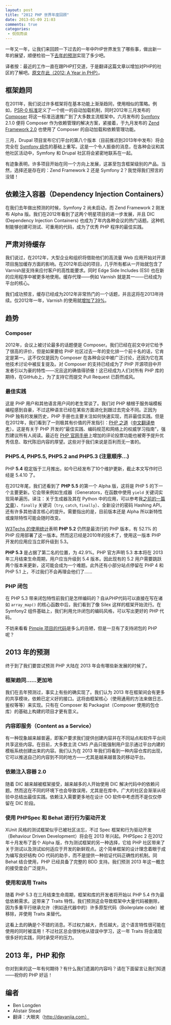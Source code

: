 ```yaml
---
layout: post
title: "2012 PHP 世界年度回顾"
date: 2013-01-09 21:03
comments: true
categories:
 - 侃侃而谈
---
```


一年又一年，让我们来回顾一下过去的一年中PHP世界发生了哪些事，做出新一年的展望，顺便检验一下[去年的预测](http://techportal.inviqa.com/2012/01/07/2011-a-year-in-php/)实现了多少吧。

译者按：最近的工作一直在跟PHP打交道，于是翻译这篇文章以增加对PHP的社区的了解吧。[原文在此（2012: A Year in PHP）](http://techportal.inviqa.com/2013/01/08/2012-a-year-in-php/)。

<!--more-->

## 框架趋同

在2011年，我们说过许多框架将在基本功能上渐渐趋同，使用相似的策略。例如，[PSR-0 标准](https://github.com/php-fig/fig-standards/blob/master/accepted/PSR-0.md)定义了一个统一的自动加载机制，同时2012年三月发布的 [Composer](http://getcomposer.org/) 将这一标准迅速推广到了大多数主流框架中。六月发布的 [Symfony](http://symfony.com/) 2.1.0 便将 Composer 作为依赖管理的解决方案，紧接着，于九月发布的 [Zend Framework 2.0](http://framework.zend.com/) 也使用了 Composer 的自动加载和依赖管理功能。

三月，Drupal 项目宣布它们平台的第八个版本（目前推迟到2013年中发布）将会完全在 [Symfony 组件](http://symfony.com/components)的基础上重写。这是一个令人振奋的消息，在各种会议和其他社区活动中，Symfony 和 Drupal 社区将会紧密地联系在一起。

有迹象表明，许多项目开始在同一个方向上发展，这甚至包含框架级别的产品。当然，选择还是存在的：Zend Framework 2 还是 Symfony 2？我觉得我们预言的没错！

## 依赖注入容器（Dependency Injection Containers）

在我们去年做出预测的时候，Symfony 2 尚未启动，而 Zend Framework 2 刚发布 Alpha 版。我们在2012年看到了这两个明星项目的进一步发展，并且 DIC (Dependency Injection Containers) 也成为了年内各种会议的热门话题。这种机制能够创建可测试、可重用的代码，成为了优秀 PHP 程序的最佳实践。

## 严肃对待缓存

我们说过，在2012年，大型企业和组织将借助他们的高流量 Web 应用开始对开源项目施加缓存方面的影响。在2012年启动的项目，几乎所有都从一开始就包含了Varnish层支持来应付客户的高性能要求。同时 Edge Side Includes (ESI) 也在新的应用程序中被更多地使用。缓存代理——例如 Varnish 就是其一——已经成为平台的核心。

我们成功预言，缓存已经成为2012年非常热门的一个话题，并且这将在2013年持续。仅2012年一年，Varnish 的使用就[增加了39%](http://trends.builtwith.com/Web%20Server/growth#!oneYear)。

## 趋势

### Composer

2012年，会议上被讨论最多的话题便是 Composer。我们已经在前文中对它给予了很高的评价，但是如果要给 PHP 社区过去一年的变化排一个前十名的话，它肯定是第一。这不仅仅是因为 Composer 在各种会议中被广泛讨论，还因为它在其他技术讨论中被反复提及。对 Composer 的支持已经成为了 PHP 开源项目中开发者引以为豪的特性——况且这的确值得骄傲！这已经成为人们对所有 PHP 库的期待，在GitHub上，为了支持它而提交 Pull Request 已蔚然成风。

### 最佳实践

这是 PHP 用户和其他语言用户间的老生常谈了。我们对 PHP 植根于服务端模板编程感到自豪，不过这种语言已经在某些方面进化到跟过去完全不同。正因为 PHP 独有的发展历史，PHP 手册也主要关注如何快速实现，而非最佳实践。但是在2012年，我们看到了一则极其有价值的开发指引：[PHP 之道](http://www.phptherightway.com/)（[中文翻译参考](http://wulijun.github.com/php-the-right-way/)）。这是有关于 PHP 开发的“最佳实践、编码规范和网络上的权威学习指南”，强烈建议所有人阅读。最近在 [PHP 官网手册](http://php.net/)上增加的评论投票功能也被寄予提升优秀信息、取代陈旧内容的厚望。这些对于我们来说是百利而无一害的。

### PHP5.4, PHP5.5, PHP5.2 and PHP5.3 (注意顺序...)

PHP **5.4** 稳定版于三月推出，如今已经发布了10个维护更新，截止本文写作时已经是 5.4.10 了。

在2012年尾，我们还看到了 **PHP 5.5** 的第一个 Alpha 版，这将是 PHP 5 的下一个主要更新。它会带来例如生成器（Generators，在函数中使用 `yield` 关键词实现简单遍历。译注：关于生成器及其在 Python 中的应用，可以参考我[之前的一篇文章](http://blog.dayanjia.com/2012/10/solve-n-queen-puzzle-using-python-generator/)）、`finally` 关键词（`try`, `catch`, `finally`）、全新设计的密码 Hashing API，还有许多其他语言核心的提升。需要指出的是，目前版本还是 Alpha 所以新特性或废除特性可能会随时改变。

[W3Techs 的使用统计](http://w3techs.com/technologies/details/pl-php/5/all)表明 **PHP 5.2** 仍然是最流行的 PHP 版本，有 52.1% 的 PHP 应用部署了这一版本。然而这已经是2010年的技术了，使用这一版本 PHP 开发的应用应当立即升级到 5.3。

**PHP 5.3** 是占据了第二名的位置，为 42.9%。PHP 官方声明 5.3 本本将在 2013 年三月结束生命周期，用户应当升级到 5.4 版本。因此现有的 5.2 用户需要跳跃两个版本来更新，这可能会成为一个难题。此外还有小部分站点停留在 PHP 4 和 PHP 5.1 上，不过我们不会再理会他们了……

### PHP 闭包

在 PHP 5.3 带来闭包特性前我们是怎样编码的？自从PHP代码可以直接在写在诸如 `array_map()` 的核心函数中后，我们看到了像 Silex 这样的框架开始流行。在 Symfony2 组件基础上，我们利用允许闭包的编码风格，可以写出更好的 PHP 代码。

不妨来看看 [Pimple 项目的代码](https://github.com/fabpot/Pimple/blob/master/lib/Pimple.php)是多么的丑陋，但是一旦有了支持闭包的 PHP 呢？

## 2013 年的预测

终于到了我们要尝试预测 PHP 大陆在 2013 年会有哪些新发展的时候了。

### 框架趋同……更加地

我们在去年预测过，事实上有些的确实现了。我们认为 2013 年在框架间会有更多的共享模块，依赖已定义好的接口。这将由框架核心（使用通用的方法来做日志、鉴权等等）来实现。只有在 Composer 和 Packagist（Composer 使用的包仓库）的基础上构建的项目才更有意义。

### 内容即服务（Content as a Service）

有一种现象越来越普遍，即客户要求我们提供创建内容并在不同站点和软件平台间共享这些内容。在目前，大多数主流 CMS 产品只能强制用户显示通过平台内建的模板系统创建出来的内容。我们认为在 2013 年我们将看到一种内容仓库的出现，它可以推送自己的内容到不同的地方——尤其是越来越普及的移动平台。

### 依赖注入容器 2.0

随着 DIC 越来越被框架接受，越来越多的人开始使用 DIC 解决代码中的依赖问题。然而这在不同的环境下也会导致误用，尤其是在库中。广大的社区会渐渐从经验中总结出最佳实践。依赖注入需要更多地在设计 OO 软件中考虑而不是仅仅停留在 DIC 阶段。

### 使用 PHPSpec 和 Behat 进行行为驱动开发

XUnit 风格的测试框架似乎已被社区淡忘，不过 Spec 框架和行为驱动开发（Behaviour Driven Development）将会在 2013 年兴起。PHPSpec 2 在2012年十月发布了首个 Alpha 版，作为测试框架的另一种选择，它给 PHP 社区带来了关于测试以及测试如何适应于开发的新鲜观点。这个简单框架的设计理念着眼于成为编写良好结构 OO 代码的助手，而不是提供一种验证代码正确性的机制。同 Behat 结合使用，PHP 已经具备了完整的 BDD 支持。我们预测 2013 年这一概念的接受度会广泛提升。

### 使用和误用 Traits

随着 PHP 5.3 在三月结束生命周期，框架和库的开发者将开始以 PHP 5.4 作为最低依赖需求。这带来了 Traits 特性。我们预测这会导致框架中大量代码被删除，因为多重平行继承允许（例如迭代器中的）许多原型代码（Boilerplate code）被移除，并使用 Traits 来替代。

这看上去的确是个不错的消息。不过权力越大，责任越大，这个语言特性很可能在使用的同时被滥用！不过社区总会很快地从错误中学习，这一年 Traits 将会涌现很多好的实践，同时承受坏的压力。

## 2013 年，PHP 和你

你对到来的这一年有何期待？有什么我们遗漏的内容吗？请在下面留言让我们知道——祝你的 PHP 好运！

## 编者

* Ben Longden
* Alistair Stead
* 翻译：大眼夹（http://dayanjia.com）
